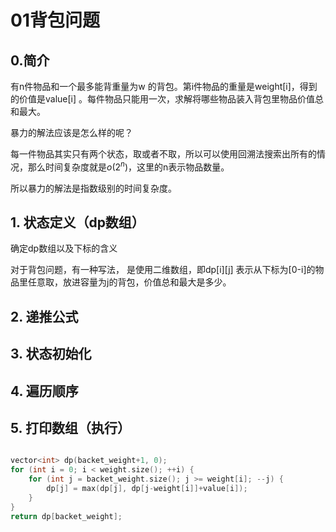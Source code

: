 # 01背包问题
## 0.简介
有n件物品和一个最多能背重量为w 的背包。第i件物品的重量是weight[i]，得到的价值是value[i] 。每件物品只能用一次，求解将哪些物品装入背包里物品价值总和最大。

暴力的解法应该是怎么样的呢？

每一件物品其实只有两个状态，取或者不取，所以可以使用回溯法搜索出所有的情况，那么时间复杂度就是$o(2^n)$，这里的n表示物品数量。

所以暴力的解法是指数级别的时间复杂度。

## 1. 状态定义（dp数组）
确定dp数组以及下标的含义

对于背包问题，有一种写法， 是使用二维数组，即dp[i][j] 表示从下标为[0-i]的物品里任意取，放进容量为j的背包，价值总和最大是多少。
## 2. 递推公式
## 3. 状态初始化
## 4. 遍历顺序

## 5. 打印数组（执行）
```C++

vector<int> dp(backet_weight+1, 0);
for (int i = 0; i < weight.size(); ++i) {
    for (int j = backet_weight.size(); j >= weight[i]; --j) {
        dp[j] = max(dp[j], dp[j-weight[i]]+value[i]);
    }
}
return dp[backet_weight];

```